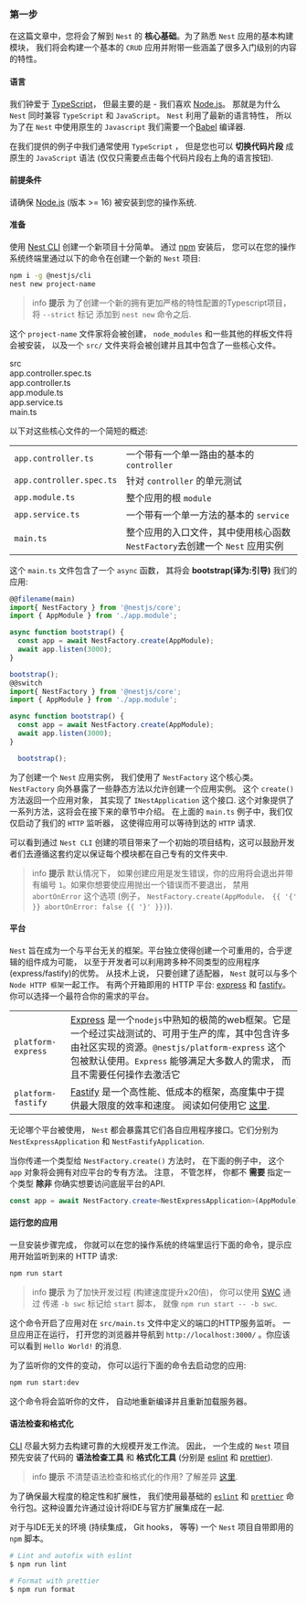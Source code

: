 ### 第一步

在这篇文章中，您将会了解到 `Nest` 的 **核心基础**。为了熟悉 `Nest` 应用的基本构建模块， 我们将会构建一个基本的 `CRUD` 应用并附带一些涵盖了很多入门级别的内容的特性。

#### 语言

我们钟爱于 [TypeScript](https://www.typescriptlang.org/)， 但最主要的是 - 我们喜欢   [Node.js](https://nodejs.org/en/)。 那就是为什么 `Nest` 同时兼容 `TypeScript` 和 `JavaScript`。 `Nest` 利用了最新的语言特性， 所以为了在 `Nest` 中使用原生的 `Javascript` 我们需要一个[Babel](https://babeljs.io/) 编译器.

在我们提供的例子中我们通常使用 `TypeScript` ， 但是您也可以 **切换代码片段** 成原生的 `JavaScript` 语法 (仅仅只需要点击每个代码片段右上角的语言按钮).

#### 前提条件

请确保 [Node.js](https://nodejs.org) (版本 >= 16) 被安装到您的操作系统.

#### 准备

使用 [Nest CLI](/cli/overview) 创建一个新项目十分简单。 通过 [npm](https://www.npmjs.com/) 安装后， 您可以在您的操作系统终端里通过以下的命令在创建一个新的 `Nest` 项目:

```bash
npm i -g @nestjs/cli
nest new project-name
```

> info **提示** 为了创建一个新的拥有更加严格的特性配置的Typescript项目， 将 `--strict` 标记 添加到 `nest new` 命令之后.

这个 `project-name` 文件家将会被创建， `node_modules` 和一些其他的样板文件将会被安装， 以及一个 `src/` 文件夹将会被创建并且其中包含了一些核心文件。

<div class="file-tree">
  <div class="item">src</div>
  <div class="children">
    <div class="item">app.controller.spec.ts</div>
    <div class="item">app.controller.ts</div>
    <div class="item">app.module.ts</div>
    <div class="item">app.service.ts</div>
    <div class="item">main.ts</div>
  </div>
</div>

以下对这些核心文件的一个简短的概述:

|                          |                                                   |
|--------------------------|---------------------------------------------------|
| `app.controller.ts`      | 一个带有一个单一路由的基本的 `controller`                       |
| `app.controller.spec.ts` | 针对 `controller` 的单元测试                             |
| `app.module.ts`          | 整个应用的根 `module`                                   |
| `app.service.ts`         | 一个带有一个单一方法的基本的 `service`                          |
| `main.ts`                | 整个应用的入口文件，其中使用核心函数 `NestFactory`去创建一个 `Nest` 应用实例 |

这个 `main.ts` 文件包含了一个 `async` 函数， 其将会 **bootstrap(译为:引导)** 我们的应用:

```typescript
@@filename(main)
import{ NestFactory } from '@nestjs/core';
import { AppModule } from './app.module';

async function bootstrap() {
  const app = await NestFactory.create(AppModule);
  await app.listen(3000);
}

bootstrap();
@@switch
import{ NestFactory } from '@nestjs/core';
import { AppModule } from './app.module';

async function bootstrap() {
  const app = await NestFactory.create(AppModule);
  await app.listen(3000);
}

  bootstrap();
```

为了创建一个 `Nest` 应用实例， 我们使用了 `NestFactory` 这个核心类。 `NestFactory` 向外暴露了一些静态方法以允许创建一个应用实例。 这个 `create()` 方法返回一个应用对象， 其实现了 `INestApplication` 这个接口. 这个对象提供了一系列方法，这将会在接下来的章节中介绍。 在上面的 `main.ts` 例子中，我们仅仅启动了我们的 `HTTP` 监听器， 这使得应用可以等待到达的 `HTTP` 请求.

可以看到通过 `Nest CLI` 创建的项目带来了一个初始的项目结构，这可以鼓励开发者们去遵循这套约定以保证每个模块都在自己专有的文件夹中.

> info **提示** 默认情况下， 如果创建应用是发生错误，你的应用将会退出并带有编号 `1`。如果你想要使应用抛出一个错误而不要退出， 禁用 `abortOnError` 这个选项 (例子， `NestFactory.create(AppModule， {{ '{' }} abortOnError: false {{ '}' }})`).

<app-banner-courses></app-banner-courses>

#### 平台

`Nest` 旨在成为一个与平台无关的框架。平台独立使得创建一个可重用的，合乎逻辑的组件成为可能， 以至于开发者可以利用跨多种不同类型的应用程序(express/fastify)的优势。 从技术上说， 只要创建了适配器， `Nest` 就可以与多个`Node HTTP 框架`一起工作。 有两个开箱即用的 HTTP 平台: [express](https://expressjs.com/) 和 [fastify](https://www.fastify.io)。你可以选择一个最符合你的需求的平台。

|                    |                                                                                                                                                                       |
|--------------------|-----------------------------------------------------------------------------------------------------------------------------------------------------------------------|
| `platform-express` | [Express](https://expressjs.com/) 是一个`nodejs`中熟知的极简的web框架。它是一个经过实战测试的、可用于生产的库，其中包含许多由社区实现的资源。`@nestjs/platform-express` 这个包被默认使用。`Express` 能够满足大多数人的需求， 而且不需要任何操作去激活它 |
| `platform-fastify` | [Fastify](https://www.fastify.io/) 是一个高性能、低成本的框架，高度集中于提供最大限度的效率和速度。 阅读如何使用它 [这里](/techniques/performance).                                                            |

无论哪个平台被使用， `Nest` 都会暴露其它们各自应用程序接口。它们分别为 `NestExpressApplication` 和 `NestFastifyApplication`.

当你传递一个类型给 `NestFactory.create()` 方法时， 在下面的例子中， 这个 `app` 对象将会拥有对应平台的专有方法。 注意， 不管怎样， 你都不 **需要** 指定一个类型 **除非** 你确实想要访问底层平台的API.

```typescript
const app = await NestFactory.create<NestExpressApplication>(AppModule);
```

#### 运行您的应用

一旦安装步骤完成， 你就可以在您的操作系统的终端里运行下面的命令，提示应用开始监听到来的 HTTP 请求:

```bash
npm run start
```

> info **提示** 为了加快开发过程 (构建速度提升x20倍)， 你可以使用 [SWC](/recipes/swc) 通过 传递 `-b swc` 标记给 `start` 脚本， 就像 `npm run start -- -b swc`.

这个命令开启了应用对在 `src/main.ts` 文件中定义的端口的HTTP服务监听。 一旦应用正在运行， 打开您的浏览器并导航到 `http://localhost:3000/` 。你应该可以看到 `Hello World!` 的消息.

为了监听你的文件的变动， 你可以运行下面的命令去启动您的应用:

```bash
npm run start:dev
```

这个命令将会监听你的文件， 自动地重新编译并且重新加载服务器。

#### 语法检查和格式化

[CLI](/cli/overview) 尽最大努力去构建可靠的大规模开发工作流。 因此， 一个生成的 `Nest` 项目预先安装了代码的 **语法检查工具** 和 **格式化工具** (分别是 [eslint](https://eslint.org/) 和 [prettier](https://prettier.io/)).

> info **提示** 不清楚语法检查和格式化的作用? 了解差异 [这里](https://prettier.io/docs/en/comparison.html).

为了确保最大程度的稳定性和扩展性， 我们使用最基础的 [`eslint`](https://www.npmjs.com/package/eslint) 和 [`prettier`](https://www.npmjs.com/package/prettier) 命令行包。这种设置允许通过设计将IDE与官方扩展集成在一起.

对于与IDE无关的环境 (持续集成， Git hooks， 等等) 一个 `Nest` 项目自带即用的 `npm` 脚本。

```bash
# Lint and autofix with eslint
$ npm run lint

# Format with prettier
$ npm run format
```

